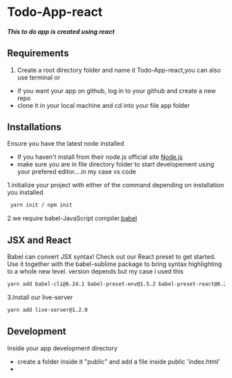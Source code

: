 # Todo-App-react
##### This to do app is created using react 
## Requirements
1. Create a root directory folder and name it Todo-App-react,you can also use terminal
or
- If you want your app on github, log in to your github and create a new repo
- clone it in your local machine and cd into your file app folder

## Installations
Ensure you have the latest node installed 
- If you haven't install from their node.js official site [Node.js](https://nodejs.org/) 
- make sure you are in file directory folder to start developement using your prefered editor....in my case vs code

1.initialize your project with either of the command depending on installation you installed
``` sh
 yarn init / npm init
```
2.we require babel-JavaScript compiler.[babel](https://babeljs.io/)
## JSX and React
Babel can convert JSX syntax! Check out our React preset to get started. Use it together with the babel-sublime package to bring syntax highlighting to a whole new level. version depends but my case i used this
``` sh
yarn add babel-cli@6.24.1 babel-preset-env@1.5.2 babel-preset-react@6.24.1
``` 
3.Install our live-server
``` sh
yarn add live-server@1.2.0
```
## Development
Inside your app development directory
- create a folder inside it "public" and add a file inside public 'index.html'
- 